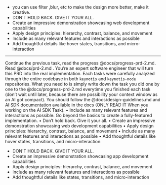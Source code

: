 -   you can use filter ,blur, etc to make the design more better, make it creative.
-   DON'T HOLD BACK. GIVE IT YOUR ALL.
-   Create an impressive demonstration showcasing web development capabilities
-   Apply design principles: hierarchy, contrast, balance, and movement
-   Include as many relevant features and interactions as possible
-   Add thoughtful details like hover states, transitions, and micro-interaction

---

Continue the previous task, read the progress @docs/progress-prd-2.md. Read @docs/prd-2.md . You’re an expert software engineer that will turn this PRD into the real implementation. Each tasks were carefully analyzed through the entire codebase in both `⁠keynotis`⁠ and `⁠keynotis-node`⁠ repositories. What you need to is simply write down the task you did one by one to the @docs/progress-prd-2.md everytime you finished each task (don’t wait until later, because there are possibility your context window as an AI got compact). You should follow the @docs/design-guidelines.md and AI SDK documentation available in the docs (ONLY READ IT When you working on the AI SDK Task).
• Include as many relevant features and interactions as possible. Go beyond the basics to create a fully-featured
implementation.
• Don’t hold back. Give it your all.
• Create an impressive demonstration showcasing web development capabilities
• Apply design principles: hierarchy, contrast, balance, and movement
• Include as many relevant features and interactions as possible
• Add thoughtful details like hover states, transitions, and micro-interaction

-   DON'T HOLD BACK. GIVE IT YOUR ALL.
-   Create an impressive demonstration showcasing app development capabilities
-   Apply design principles: hierarchy, contrast, balance, and movement
-   Include as many relevant features and interactions as possible
-   Add thoughtful details like states, transitions, and micro-interaction
